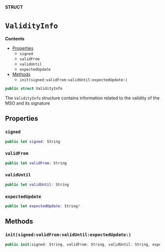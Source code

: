 **STRUCT**

# `ValidityInfo`

**Contents**

- [Properties](#properties)
  - `signed`
  - `validFrom`
  - `validUntil`
  - `expectedUpdate`
- [Methods](#methods)
  - `init(signed:validFrom:validUntil:expectedUpdate:)`

```swift
public struct ValidityInfo
```

The `ValidityInfo` structure contains information related to the validity of the MSO and its signature

## Properties
### `signed`

```swift
public let signed: String
```

### `validFrom`

```swift
public let validFrom: String
```

### `validUntil`

```swift
public let validUntil: String
```

### `expectedUpdate`

```swift
public let expectedUpdate: String?
```

## Methods
### `init(signed:validFrom:validUntil:expectedUpdate:)`

```swift
public init(signed: String, validFrom: String, validUntil: String, expectedUpdate: String? = nil)
```
